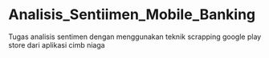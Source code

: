 ﻿# Analisis_Sentiimen_Mobile_Banking
Tugas analisis sentimen dengan menggunakan teknik scrapping google play store dari aplikasi cimb niaga
